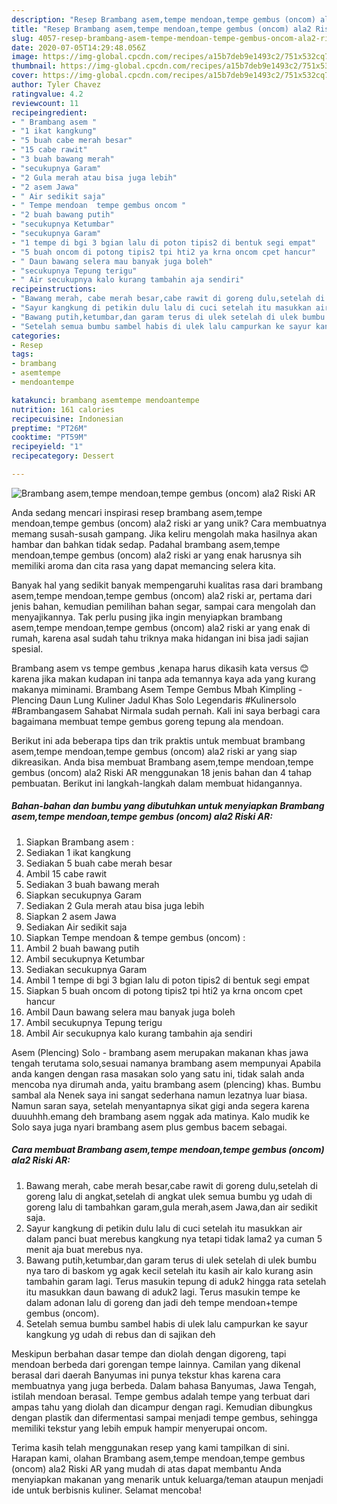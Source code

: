 ```yaml
---
description: "Resep Brambang asem,tempe mendoan,tempe gembus (oncom) ala2 Riski AR Anti Gagal"
title: "Resep Brambang asem,tempe mendoan,tempe gembus (oncom) ala2 Riski AR Anti Gagal"
slug: 4057-resep-brambang-asem-tempe-mendoan-tempe-gembus-oncom-ala2-riski-ar-anti-gagal
date: 2020-07-05T14:29:48.056Z
image: https://img-global.cpcdn.com/recipes/a15b7deb9e1493c2/751x532cq70/brambang-asemtempe-mendoantempe-gembus-oncom-ala2-riski-ar-foto-resep-utama.jpg
thumbnail: https://img-global.cpcdn.com/recipes/a15b7deb9e1493c2/751x532cq70/brambang-asemtempe-mendoantempe-gembus-oncom-ala2-riski-ar-foto-resep-utama.jpg
cover: https://img-global.cpcdn.com/recipes/a15b7deb9e1493c2/751x532cq70/brambang-asemtempe-mendoantempe-gembus-oncom-ala2-riski-ar-foto-resep-utama.jpg
author: Tyler Chavez
ratingvalue: 4.2
reviewcount: 11
recipeingredient:
- " Brambang asem "
- "1 ikat kangkung"
- "5 buah cabe merah besar"
- "15 cabe rawit"
- "3 buah bawang merah"
- "secukupnya Garam"
- "2 Gula merah atau bisa juga lebih"
- "2 asem Jawa"
- " Air sedikit saja"
- " Tempe mendoan  tempe gembus oncom "
- "2 buah bawang putih"
- "secukupnya Ketumbar"
- "secukupnya Garam"
- "1 tempe di bgi 3 bgian lalu di poton tipis2 di bentuk segi empat"
- "5 buah oncom di potong tipis2 tpi hti2 ya krna oncom cpet hancur"
- " Daun bawang selera mau banyak juga boleh"
- "secukupnya Tepung terigu"
- " Air secukupnya kalo kurang tambahin aja sendiri"
recipeinstructions:
- "Bawang merah, cabe merah besar,cabe rawit di goreng dulu,setelah di goreng lalu di angkat,setelah di angkat ulek semua bumbu yg udah di goreng lalu di tambahkan garam,gula merah,asem Jawa,dan air sedikit saja."
- "Sayur kangkung di petikin dulu lalu di cuci setelah itu masukkan air dalam panci buat merebus kangkung nya tetapi tidak lama2 ya cuman 5 menit aja buat merebus nya."
- "Bawang putih,ketumbar,dan garam terus di ulek setelah di ulek bumbu nya taro di baskom yg agak kecil setelah itu kasih air kalo kurang asin tambahin garam lagi. Terus masukin tepung di aduk2 hingga rata setelah itu masukkan daun bawang di aduk2 lagi. Terus masukin tempe ke dalam adonan lalu di goreng dan jadi deh tempe mendoan+tempe gembus (oncom)."
- "Setelah semua bumbu sambel habis di ulek lalu campurkan ke sayur kangkung yg udah di rebus dan di sajikan deh"
categories:
- Resep
tags:
- brambang
- asemtempe
- mendoantempe

katakunci: brambang asemtempe mendoantempe 
nutrition: 161 calories
recipecuisine: Indonesian
preptime: "PT26M"
cooktime: "PT59M"
recipeyield: "1"
recipecategory: Dessert

---
```



![Brambang asem,tempe mendoan,tempe gembus (oncom) ala2 Riski AR](https://img-global.cpcdn.com/recipes/a15b7deb9e1493c2/751x532cq70/brambang-asemtempe-mendoantempe-gembus-oncom-ala2-riski-ar-foto-resep-utama.jpg)

Anda sedang mencari inspirasi resep brambang asem,tempe mendoan,tempe gembus (oncom) ala2 riski ar yang unik? Cara membuatnya memang susah-susah gampang. Jika keliru mengolah maka hasilnya akan hambar dan bahkan tidak sedap. Padahal brambang asem,tempe mendoan,tempe gembus (oncom) ala2 riski ar yang enak harusnya sih memiliki aroma dan cita rasa yang dapat memancing selera kita.

Banyak hal yang sedikit banyak mempengaruhi kualitas rasa dari brambang asem,tempe mendoan,tempe gembus (oncom) ala2 riski ar, pertama dari jenis bahan, kemudian pemilihan bahan segar, sampai cara mengolah dan menyajikannya. Tak perlu pusing jika ingin menyiapkan brambang asem,tempe mendoan,tempe gembus (oncom) ala2 riski ar yang enak di rumah, karena asal sudah tahu triknya maka hidangan ini bisa jadi sajian spesial.

Brambang asem vs tempe gembus ,kenapa harus dikasih kata versus 😊 karena jika makan kudapan ini tanpa ada temannya kaya ada yang kurang makanya miminami. Brambang Asem Tempe Gembus Mbah Kimpling - Plencing Daun Lung Kuliner Jadul Khas Solo Legendaris #Kulinersolo #Brambangasem Sahabat Nirmala sudah pernah. Kali ini saya berbagi cara bagaimana membuat tempe gembus goreng tepung ala mendoan.


Berikut ini ada beberapa tips dan trik praktis untuk membuat brambang asem,tempe mendoan,tempe gembus (oncom) ala2 riski ar yang siap dikreasikan. Anda bisa membuat Brambang asem,tempe mendoan,tempe gembus (oncom) ala2 Riski AR menggunakan 18 jenis bahan dan 4 tahap pembuatan. Berikut ini langkah-langkah dalam membuat hidangannya.

<!--inarticleads1-->

##### Bahan-bahan dan bumbu yang dibutuhkan untuk menyiapkan Brambang asem,tempe mendoan,tempe gembus (oncom) ala2 Riski AR:

1. Siapkan  Brambang asem :
1. Sediakan 1 ikat kangkung
1. Sediakan 5 buah cabe merah besar
1. Ambil 15 cabe rawit
1. Sediakan 3 buah bawang merah
1. Siapkan secukupnya Garam
1. Sediakan 2 Gula merah atau bisa juga lebih
1. Siapkan 2 asem Jawa
1. Sediakan  Air sedikit saja
1. Siapkan  Tempe mendoan &amp; tempe gembus (oncom) :
1. Ambil 2 buah bawang putih
1. Ambil secukupnya Ketumbar
1. Sediakan secukupnya Garam
1. Ambil 1 tempe di bgi 3 bgian lalu di poton tipis2 di bentuk segi empat
1. Siapkan 5 buah oncom di potong tipis2 tpi hti2 ya krna oncom cpet hancur
1. Ambil  Daun bawang selera mau banyak juga boleh
1. Ambil secukupnya Tepung terigu
1. Ambil  Air secukupnya kalo kurang tambahin aja sendiri


Asem (Plencing) Solo - brambang asem merupakan makanan khas jawa tengah terutama solo,sesuai namanya brambang asem mempunyai Apabila anda kangen dengan rasa masakan solo yang satu ini, tidak salah anda mencoba nya dirumah anda, yaitu brambang asem (plencing) khas. Bumbu sambal ala Nenek saya ini sangat sederhana namun lezatnya luar biasa. Namun saran saya, setelah menyantapnya sikat gigi anda segera karena duuuhhh.emang deh brambang asem nggak ada matinya. Kalo mudik ke Solo saya juga nyari brambang asem plus gembus bacem sebagai. 

<!--inarticleads2-->

##### Cara membuat Brambang asem,tempe mendoan,tempe gembus (oncom) ala2 Riski AR:

1. Bawang merah, cabe merah besar,cabe rawit di goreng dulu,setelah di goreng lalu di angkat,setelah di angkat ulek semua bumbu yg udah di goreng lalu di tambahkan garam,gula merah,asem Jawa,dan air sedikit saja.
1. Sayur kangkung di petikin dulu lalu di cuci setelah itu masukkan air dalam panci buat merebus kangkung nya tetapi tidak lama2 ya cuman 5 menit aja buat merebus nya.
1. Bawang putih,ketumbar,dan garam terus di ulek setelah di ulek bumbu nya taro di baskom yg agak kecil setelah itu kasih air kalo kurang asin tambahin garam lagi. Terus masukin tepung di aduk2 hingga rata setelah itu masukkan daun bawang di aduk2 lagi. Terus masukin tempe ke dalam adonan lalu di goreng dan jadi deh tempe mendoan+tempe gembus (oncom).
1. Setelah semua bumbu sambel habis di ulek lalu campurkan ke sayur kangkung yg udah di rebus dan di sajikan deh


Meskipun berbahan dasar tempe dan diolah dengan digoreng, tapi mendoan berbeda dari gorengan tempe lainnya. Camilan yang dikenal berasal dari daerah Banyumas ini punya tekstur khas karena cara membuatnya yang juga berbeda. Dalam bahasa Banyumas, Jawa Tengah, istilah mendoan berasal. Tempe gembus adalah tempe yang terbuat dari ampas tahu yang diolah dan dicampur dengan ragi. Kemudian dibungkus dengan plastik dan difermentasi sampai menjadi tempe gembus, sehingga memiliki tekstur yang lebih empuk hampir menyerupai oncom. 

Terima kasih telah menggunakan resep yang kami tampilkan di sini. Harapan kami, olahan Brambang asem,tempe mendoan,tempe gembus (oncom) ala2 Riski AR yang mudah di atas dapat membantu Anda menyiapkan makanan yang menarik untuk keluarga/teman ataupun menjadi ide untuk berbisnis kuliner. Selamat mencoba!
